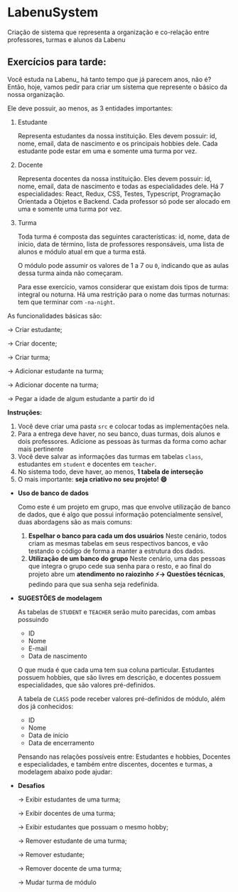 # LabenuSystem
Criação de sistema que representa a organização e co-relação entre professores, turmas e alunos da Labenu

## Exercícios para tarde:

Você estuda na Labenu_ há tanto tempo que já parecem anos, não é? Então, hoje, vamos pedir para criar um sistema que represente o básico da nossa organização. 

Ele deve possuir, ao menos, as 3 entidades importantes:

1. Estudante

    Representa estudantes da nossa instituição. Eles devem possuir: id, nome, email, data de nascimento e os principais hobbies dele. Cada estudante pode estar em uma e somente uma turma por vez.

2. Docente

    Representa docentes da nossa instituição. Eles devem possuir: id, nome, email, data de nascimento e todas as especialidades dele. Há 7 especialidades: React, Redux, CSS, Testes, Typescript, Programação Orientada a Objetos e Backend. Cada professor só pode ser alocado em uma e somente uma turma por vez.

3. Turma

    Toda turma é composta das seguintes características: id, nome, data de início, data de término, lista de professores responsáveis, uma lista de alunos e módulo atual em que a turma está.

    O módulo pode assumir os valores de 1 a 7 ou `0`, indicando que as aulas dessa turma ainda não começaram.

    Para esse exercício, vamos considerar que existam dois tipos de turma: integral ou noturna. Há uma restrição para o nome das turmas noturnas: tem que terminar com `-na-night`.

As funcionalidades básicas são:

→ Criar estudante;

→ Criar docente;

→ Criar turma;

→ Adicionar estudante na turma;

→ Adicionar docente na turma;

→ Pegar a idade de algum estudante a partir do id

**Instruções:**

1. Você deve criar uma pasta `src` e colocar todas as implementações nela. 
2. Para a entrega deve haver, no seu banco, duas turmas, dois alunos e dois professores. Adicione as pessoas às turmas da forma como achar mais pertinente
3. Você deve salvar as informações das turmas em tabelas `class`, estudantes em `student` e docentes em `teacher`. 
4. No sistema todo, deve haver, ao menos, **1 tabela de interseção**
5. O mais importante: **seja criativo no seu projeto! 😄**
- **Uso de banco de dados**

    Como este é um projeto em grupo, mas que envolve utilização de banco de dados, que é algo que possui informação potencialmente sensível, duas abordagens são as mais comuns:

    1. **Espelhar o banco para cada um dos usuários**
    Neste cenário, todos criam as mesmas tabelas em seus respectivos bancos, e vão testando o código de forma a manter a estrutura dos dados.
    2. **Utilização de um banco do grupo**
    Neste cenário, uma das pessoas que integra o grupo cede sua senha para o resto, e ao final do projeto abre um **atendimento no raiozinho ⚡→ Questões técnicas**, pedindo para que sua senha seja redefinida.

- **SUGESTÕES de modelagem**

    As tabelas de `STUDENT` e `TEACHER` serão muito parecidas, com ambas possuindo

    - ID
    - Nome
    - E-mail
    - Data de nascimento

    O que muda é que cada uma tem sua coluna particular. Estudantes possuem hobbies, que são livres em descrição, e docentes possuem especialidades, que são valores pré-definidos.

    A tabela de `CLASS` pode receber valores pré-definidos de módulo, além dos já conhecidos:

    - ID
    - Nome
    - Data de início
    - Data de encerramento

    Pensando nas relações possíveis entre: Estudantes e hobbies, Docentes e especialidades, e também entre discentes, docentes e turmas, a modelagem abaixo pode ajudar:

    

- **Desafios**

    → Exibir estudantes de uma turma;

    → Exibir docentes de uma turma;

    → Exibir estudantes que possuam o mesmo hobby;

    → Remover estudante de uma turma;

    → Remover estudante;

    → Remover docente de uma turma;

    → Mudar turma de módulo
